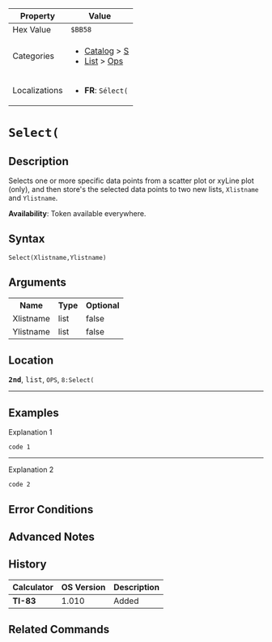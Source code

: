 | Property      | Value |
|---------------|-------|
| Hex Value     | `$BB58`|
| Categories    | <ul><li>[Catalog](<../categories/Catalog.md>) > [S](<../categories/Catalog.md#S>)</li><li>[List](<../categories/List.md>) > [Ops](<../categories/List.md#Ops>)</li></ul> |
| Localizations | <ul><li><b>FR</b>: `Sélect(`</li></ul> |

# `Select(`

## Description
Selects one or more specific data points from a scatter plot or xyLine plot (only), and then store's the selected data points to two new lists, `Xlistname` and `Ylistname`.


<b>Availability</b>: Token available everywhere.

## Syntax
`Select(Xlistname,Ylistname)`

## Arguments
<table>
<tr><th>Name</th><th>Type</th><th>Optional</th></tr>

<tr><td>Xlistname</td><td>list</td><td>false</td></tr>

<tr><td>Ylistname</td><td>list</td><td>false</td></tr>

</table>

## Location
<tt><kbd><b>2nd</b></kbd></tt>, <kbd>list</kbd>, `OPS`, `8:Select(`
<hr>

## Examples

Explanation 1
```ti-basic
code 1
```
---
Explanation 2
```ti-basic
code 2
```

## Error Conditions


## Advanced Notes


## History
| Calculator | OS Version | Description |
|------------|------------|-------------|
| <b>TI-83</b> | 1.010 | Added |

## Related Commands

